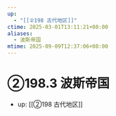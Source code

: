```yaml
---
up:
  - "[[②198 古代地区]]"
ctime: 2025-03-01T13:11:21+08:00
aliases:
  - 波斯帝国
mtime: 2025-09-09T12:37:06+08:00
---
```


# ②198.3 波斯帝国

- up: [[②198 古代地区]]
